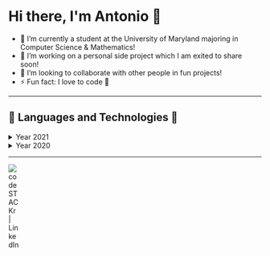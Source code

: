 # Hi there, I'm Antonio 👋

- 🔭 I’m currently a student at the University of Maryland majoring in Computer Science & Mathematics!
- 🌱 I’m working on a personal side project which I am exited to share soon!
- 👯 I’m looking to collaborate with other people in fun projects!
- ⚡ Fun fact: I love to code 🤣

---

## 📕 Languages and Technologies 📕

<details>

<summary>Year 2021</summary>

<h4 style>Languages</h4>

<div style="display: flex;">

<img alt="Python" src="python.png" width="60" height="60" />
<img alt="JavaScript" src="javascript.png" width="60" height="60" />

</div>

<h4>Technologies</h4>

<div style="display: flex;">

<img alt="Node.js" src="node-js-new.png" width="60" height="60" />
<img  alt="React"  src="react.png" width="60" height="60" />
<img alt="Redux" src="redux.png" width="60" height="60" />
<img alt="MongoDB" src="mongo.png" width="60" height="60" />
<img alt="Git" src="git.png" width="60" height="60" />
</div>

<h4>Tools & Other</h4>

<div style="display: flex;">

<img alt="Visual Studio Code"  src="visual-studio-code.png" width="60" height="60" />
<img alt="GitHub" src="github.png" width="60" height="60" />
<img alt="Postman" src="postman.png" width="60" height="60" />

</div>

</details>

<details>

<summary>Year 2020</summary>

<h4 style>Languages</h4>

<div style="display: flex;">

<img alt="Java" src="java.png" width="60" height="60" /> 
<img alt="C" src="c.png" width="50" width="60" height="60" />
<img alt="Python" src="python.png" width="60" height="60" />
<img alt="JavaScript" src="javascript.png" width="60" height="60" />
<img alt="Ocaml" src="OCaml.png" width="60" height="60" />
<img alt="Ruby" src="ruby.png" width="60" height="60" />
<img alt="Rust" src="rust.png" width="60" height="60" />

</div>

<h4>Technologies</h4>

<div style="display: flex;">

<img alt="Node.js" src="node-js-new.png" width="60" height="60" />
<img  alt="React" src="react.png" width="60" height="60" />
<img alt="Redux" src="redux.png" width="60" height="60" />
<img alt="MongoDB" src="mongo.png" width="60" height="60" />
<img alt="SQLITE" src="sqlite.png" width="60" height="60" />
<img alt="Git" src="git.png" width="60" height="60" />
</div>

<h4>Tools & Other</h4>

<div style="display: flex;">

<img alt="Visual Studio Code" src="visual-studio-code.png" width="60" height="60" />
<img alt="GitHub" src="github.png" width="60" height="60" />
<img alt="Postman" src="postman.png" width="60" height="60" />

</div>

</details>

---

[<img align="left" alt="codeSTACKr | LinkedIn" width="22px" src="https://cdn.jsdelivr.net/npm/simple-icons@v3/icons/linkedin.svg" />][linkedin]

[linkedin]: https://www.linkedin.com/in/antonio-p-523127180/
